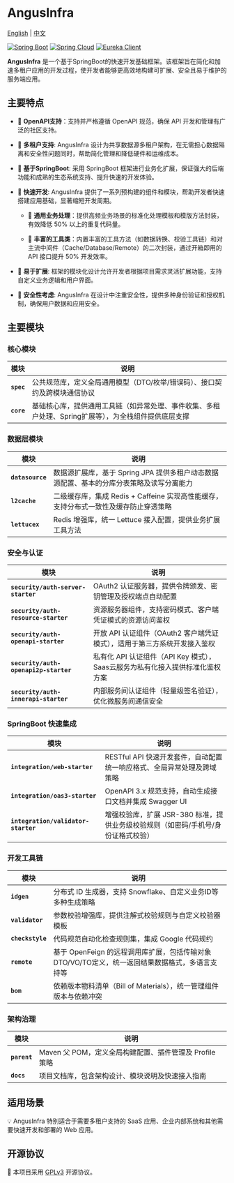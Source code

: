 # AngusInfra

[English](README.md) | [中文](README_zh.md)

[![Spring Boot](https://img.shields.io/badge/Spring%20Boot-3.4.0-brightgreen)](https://spring.io/projects/spring-boot)
[![Spring Cloud](https://img.shields.io/badge/Spring%20Cloud-4.2.0-brightgreen)](https://spring.io/projects/spring-cloud)
[![Eureka Client](https://img.shields.io/badge/Eureka%20Client-2.0.4-lightgrey)](https://spring.io/projects/spring-cloud-netflix)

**AngusInfra** 是一个基于SpringBoot的快速开发基础框架。该框架旨在简化和加速多租户应用的开发过程，使开发者能够更高效地构建可扩展、安全且易于维护的服务端应用。

## 主要特点

- 🌟 **OpenAPI支持**：支持并严格遵循 OpenAPI 规范，确保 API 开发和管理有广泛的社区支持。

- 🌟 **多租户支持**: AngusInfra 设计为共享数据源多租户架构，在无需担心数据隔离和安全性问题同时，帮助简化管理和降低硬件和运维成本。

- 🌟 **基于SpringBoot**: 采用 SpringBoot 框架进行业务化扩展，保证强大的后端功能和成熟的生态系统支持、提升快速的开发体验。

- 🌟 **快速开发**: AngusInfra 提供了一系列预构建的组件和模块，帮助开发者快速搭建应用基础，显著缩短开发周期。

  - 🚀 **通用业务处理**：提供高频业务场景的标准化处理模板和模版方法封装，有效降低 50% 以上的重复代码量。

  - 🚀 **丰富的工具类**：内置丰富的工具方法（如数据转换、校验工具链）和对主流中间件（Cache/Database/Remote）的二次封装，通过开箱即用的 API 接口提升 50% 开发效率。

- 🌟 **易于扩展**: 框架的模块化设计允许开发者根据项目需求灵活扩展功能，支持自定义业务逻辑和用户界面。

- 🌟 **安全性考虑**: AngusInfra 在设计中注重安全性，提供多种身份验证和授权机制，确保用户数据和应用安全。

## 主要模块

### **核心模块**
| 模块 | 说明                                                    |  
|------|-------------------------------------------------------|  
| **`spec`** | 公共规范库，定义全局通用模型（DTO/枚举/错误码）、接口契约及跨模块通信协议               |  
| **`core`** | 基础核心库，提供通用工具链（如异常处理、事件收集、多租户处理、Spring扩展等），为全栈组件提供底层支撑 |  

### **数据层模块**
| 模块 | 说明                                                  |  
|------|-----------------------------------------------------|  
| **`datasource`** | 数据源扩展库，基于 Spring JPA 提供多租户动态数据源配置、基本的分库分表策略及读写分离能力  |  
| **`l2cache`** | 二级缓存库，集成 Redis + Caffeine 实现高性能缓存，支持分布式一致性及缓存防止穿透策略 |  
| **`lettucex`** | Redis 增强库，统一 Lettuce 接入配置，提供业务扩展工具方法                |  

### **安全与认证**
| 模块 | 说明                                              |  
|------|-------------------------------------------------|  
| **`security/auth-server-starter`** | OAuth2 认证服务器，提供令牌颁发、密钥管理及授权端点自动配置               |  
| **`security/auth-resource-starter`** | 资源服务器组件，支持密码模式、客户端凭证模式的资源访问鉴权                   |  
| **`security/auth-openapi-starter`** | 开放 API 认证组件（OAuth2 客户端凭证模式），适用于第三方系统开发接入鉴权      |  
| **`security/auth-openapi2p-starter`** | 私有化 API 认证组件（API Key 模式），Saas云服务为私有化接入提供标准化鉴权方案 |  
| **`security/auth-innerapi-starter`** | 内部服务间认证组件（轻量级签名验证），优化微服务间通信安全                   |  

### **SpringBoot 快速集成**
| 模块 | 说明                                                        |  
|------|-----------------------------------------------------------|  
| **`integration/web-starter`** | RESTful API 快速开发套件，自动配置统一响应格式、全局异常处理及跨域策略                 |  
| **`integration/oas3-starter`** | OpenAPI 3.x 规范支持，自动生成接口文档并集成 Swagger UI                   |  
| **`integration/validator-starter`** | 增强校验库，扩展 JSR-380 标准，提供业务级校验规则（如密码/手机号/身份证格式校验）            |  

### **开发工具链**
| 模块 | 说明                                        |  
|------|-------------------------------------------|  
| **`idgen`** | 分布式 ID 生成器，支持 Snowflake、自定义业务ID等多种生成策略    |  
| **`validator`** | 参数校验增强库，提供注解式校验规则与自定义校验器模板                |  
| **`checkstyle`** | 代码规范自动化检查规则集，集成 Google 代码规约               |  
| **`remote`** | 基于 OpenFeign 的远程调用库扩展，包括传输对象DTO/VO/TO定义，统一返回结果数据格式，多语言支持等 |  
| **`bom`** | 依赖版本物料清单（Bill of Materials），统一管理组件版本与依赖冲突 |  

### **架构治理**
| 模块 | 说明 |  
|------|------|  
| **`parent`** | Maven 父 POM，定义全局构建配置、插件管理及 Profile 策略 |  
| **`docs`** | 项目文档库，包含架构设计、模块说明及快速接入指南 |  

## 适用场景

💡 AngusInfra 特别适合于需要多租户支持的 SaaS 应用、企业内部系统和其他需要快速开发和部署的 Web 应用。

## 开源协议

📜 本项目采用 [GPLv3](https://www.gnu.org/licenses/gpl-3.0.html) 开源协议。


